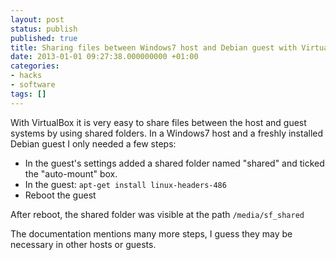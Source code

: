 ```yaml
---
layout: post
status: publish
published: true
title: Sharing files between Windows7 host and Debian guest with VirtualBox
date: 2013-01-01 09:27:38.000000000 +01:00
categories:
- hacks
- software
tags: []
---
```

With VirtualBox it is very easy to share files between the host and guest systems by using shared folders. In a Windows7 host and a freshly installed Debian guest I only needed a few steps:

- In the guest's settings added a shared folder named "shared" and ticked the "auto-mount" box.
- In the guest: `apt-get install linux-headers-486`
- Reboot the guest

After reboot, the shared folder was visible at the path `/media/sf_shared`

The documentation mentions many more steps, I guess they may be necessary in other hosts or guests.
